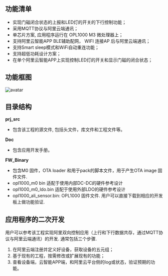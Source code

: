## 功能清单
- 实现门磁闭合状态的上报和LED灯的开关的下行控制功能；
- 采用MQTT协议与阿里云端通讯；
- 单芯片方案, 应用程序运行在 OPL1000 M3 微处理器上；
- 支持阿里云智能APP BLE辅助配网， WIFI 连接AP 后与阿里云端通讯； 
- 支持Smart sleep模式和WiFi自动重连功能； 
- 支持超低功耗设计方案； 
- 在单个阿里云智能APP上实现控制LED灯的开关和显示门磁的闭合状态；     

## 功能框图
![avatar](https://github.com/Opulinks-Tech/OPL1000A2-Sensor-Device-Reference-Code-Ali-Cloud-with-MQTT/edit/master/magnetic_door_contact_LED_device_frame.PNG)

## 目录结构

**prj_src** 

- 包含该工程的源文件, 包括头文件，库文件和工程文件等。

**Doc** 

- 包含应用开发手册。 

**FW_Binary** 

 - 包含M0 固件，OTA loader 和用于pack的脚本文件，用于产生OTA image 固件文件.
 - opl1000_m0 bin 适配于使用内部DC-DC的硬件参考设计
 - opl1000_m0_ldo.bin 适配于使用外部LDO的硬件参考设计
 - opl1000_ali_sensor.bin: OPL1000 固件文件. 用户可以直接下载到相应的开发板上做功能验证. 

## 应用程序的二次开发

用户可以参考该工程实现阿里双向控制应用（上行和下行数据共存，通过MQTT协议与阿里云端通讯）的开发. 通常包括三个步骤.

1. 在阿里云端注册并定义好设备，获取设备的五元组； 
2. 基于现有的工程，按需修改或扩展现有的功能；
3. 查看设备端，云智能APP端，和阿里云平台侧的log或状态，验证预期的功能。 

